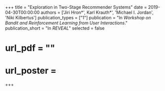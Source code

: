 +++
title = "Exploration in Two-Stage Recommender Systems"
date = 2019-04-30T00:00:00
authors = ['Jiri Hron\*', Karl Krauth\*', 'Michael I. Jordan', 'Niki Kilbertus']
publication_types = ["1"]
publication = "In *Workshop on Bandit and Reinforcement Learning from User Interactions*."
publication_short = "In *REVEAL*"
selected = false
# url_pdf = ""
# url_poster =  
+++
